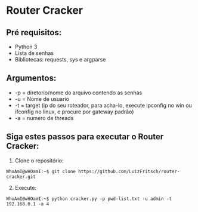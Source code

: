 # Router Cracker

## Pré requisitos:
* Python 3
* Lista de senhas
* Bibliotecas: requests, sys e argparse

## Argumentos:
  * -p = diretorio/nome do arquivo contendo as senhas
  * -u = Nome de usuario
  * -t = target (ip do seu roteador, para acha-lo, execute ipconfig no win ou ifconfig no linux, e procure por gateway padrão)
  * -a = numero de threads
  
  
## Siga estes passos para executar o Router Cracker:

1. Clone o repositório: 
```console
WhoAmI@wHOamI:~$ git clone https://github.com/LuizFritsch/router-cracker.git
```
2. Execute:
```console
WhoAmI@wHOamI:~$ python cracker.py -p pwd-list.txt -u admin -t 192.168.0.1 -a 4
```

